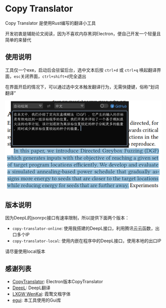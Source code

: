 # Copy Translator

Copy Translator 是使用Rust编写的翻译小工具

开发初衷是辅助论文阅读，因为不喜欢内存黑洞Electron，便自己开发一个轻量且简单的来替代

## 使用说明

工具仅一个exe，启动后会驻留后台，选中文本后按 `ctrl+d` 或 `ctrl+q` 唤起翻译界面，`esc`关闭界面，`ctrl+shift+d`完全退出

在界面开启的情况下，可以通过选中文本触发翻译行为，无需快捷键，俗称“划词翻译”

![使用截图](./res/pic.png)

## 版本说明

因为DeepL的jsonrpc接口有速率限制，所以提供下面两个版本：

- `copy-translator-online`: 使用我搭建的DeepL接口，利用腾讯云云函数，出口多个IP
- `copy-translator-local`: 使用内嵌在程序中的DeepL接口，使用本地的出口IP

请尽量使用local版本

## 感谢列表

- [CopyTranslator](https://copytranslator.github.io/): Electron版本CopyTranslator
- [DeepL](https://deepl.com/): DeepL翻译
- [LXGW WenKai](https://github.com/lxgw/LxgwWenKai): 霞鹜文楷字体
- [egui](https://github.com/emilk/egui): 本工具使用的Gui库
